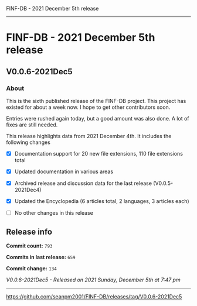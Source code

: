 FINF-DB - 2021 December 5th release

***

# FINF-DB - 2021 December 5th release

## V0.0.6-2021Dec5

### About

This is the sixth published release of the FINF-DB project. This project has existed for about a week now. I hope to get other contributors soon.

Entries were rushed again today, but a good amount was also done. A lot of fixes are still needed.

<!-- NEW 2021 DECEMBER 3RD
New

security file
Sitemap
robots.txt
Workflow support
12 new file extensions
New documentation

!-->

This release highlights data from 2021 December 4th. It includes the following changes

- [x] Documentation support for 20 new file extensions, 110 file extensions total

<!--
- [x] Added support for Tango Desktop and Nuvola icons
!-->

<!--
- [x] Documentation support for 1 special file type

- [x] Documentation support for 1 file system type

- [x] Documentation support for 1 Shebang/Hashpling type

- [x] 4 Basic stylesheets in CSS and Less

- [x] Decent starter documentation in English and Esperanto

- [x] All the default generated files from seanpm2001/Template_Other_V7

- [x] Support for GitHub discussions

- [x] 1 archived GitHub discussion

- [x] A project logo

- [x] Project language files (7x)
!-->

- [x] Updated documentation in various areas

- [x] Archived release and discussion data for the last release (V0.0.5-2021Dec4)

- [x] Updated the Encyclopedia (6 articles total, 2 languages, 3 articles each)

- [ ] No other changes in this release

## Release info

**Commit count:** `793`

**Commits in last release:** `659`

**Commit change:** `134`

_V0.0.6-2021Dec5 - Released on 2021 Sunday, December 5th at 7:47 pm_

***

https://github.com/seanpm2001/FINF-DB/releases/tag/V0.0.6-2021Dec5

